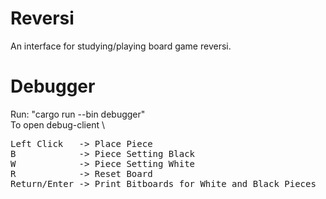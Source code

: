 # Reversi
An interface for studying/playing board game reversi.
# Debugger
Run: "cargo run --bin debugger" \
To open debug-client \
<pre>
Left Click   -> Place Piece
B            -> Piece Setting Black
W            -> Piece Setting White
R            -> Reset Board
Return/Enter -> Print Bitboards for White and Black Pieces
</pre>
